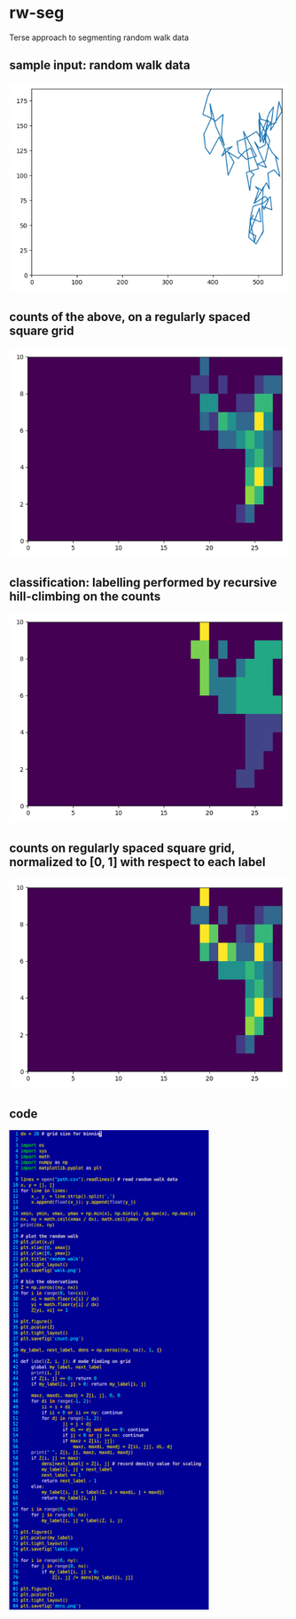 # rw-seg
Terse approach to segmenting random walk data

## sample input: random walk data
<img src="doc/walk.png" width="640">

## counts of the above, on a regularly spaced square grid
<img src="doc/count.png" width="640">

## classification: labelling performed by recursive hill-climbing on the counts
<img src="doc/label.png" width="640">

## counts on regularly spaced square grid, normalized to [0, 1] with respect to each label
<img src="doc/dens.png" width="640">

## code
<img src="doc/code.png" width="360">
